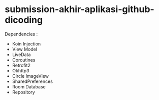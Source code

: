 # submission-akhir-aplikasi-github-dicoding

Dependencies :

- Koin Injection
- View Model
- LiveData
- Coroutines
- Retrofit2
- Okhttp3
- Circle ImageView
- SharedPreferences
- Room Database
- Repository
